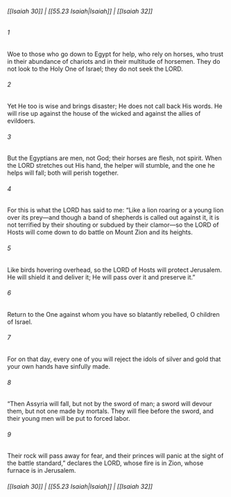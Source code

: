 
###### [[Isaiah 30]] | [[55.23 Isaiah|Isaiah]] | [[Isaiah 32]]

###### 1
Woe to those who go down to Egypt for help, who rely on horses, who trust in their abundance of chariots and in their multitude of horsemen. They do not look to the Holy One of Israel; they do not seek the LORD.
###### 2
Yet He too is wise and brings disaster; He does not call back His words. He will rise up against the house of the wicked and against the allies of evildoers.
###### 3
But the Egyptians are men, not God; their horses are flesh, not spirit. When the LORD stretches out His hand, the helper will stumble, and the one he helps will fall; both will perish together.
###### 4
For this is what the LORD has said to me: “Like a lion roaring or a young lion over its prey—and though a band of shepherds is called out against it, it is not terrified by their shouting or subdued by their clamor—so the LORD of Hosts will come down to do battle on Mount Zion and its heights.
###### 5
Like birds hovering overhead, so the LORD of Hosts will protect Jerusalem. He will shield it and deliver it; He will pass over it and preserve it.”
###### 6
Return to the One against whom you have so blatantly rebelled, O children of Israel.
###### 7
For on that day, every one of you will reject the idols of silver and gold that your own hands have sinfully made.
###### 8
“Then Assyria will fall, but not by the sword of man; a sword will devour them, but not one made by mortals. They will flee before the sword, and their young men will be put to forced labor.
###### 9
Their rock will pass away for fear, and their princes will panic at the sight of the battle standard,” declares the LORD, whose fire is in Zion, whose furnace is in Jerusalem.

###### [[Isaiah 30]] | [[55.23 Isaiah|Isaiah]] | [[Isaiah 32]]
